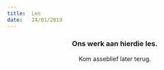 ```yaml
---
title:  Les
date:   24/01/2019
---
```


### <center>Ons werk aan hierdie les.</center>
<center>Kom asseblief later terug.</center>